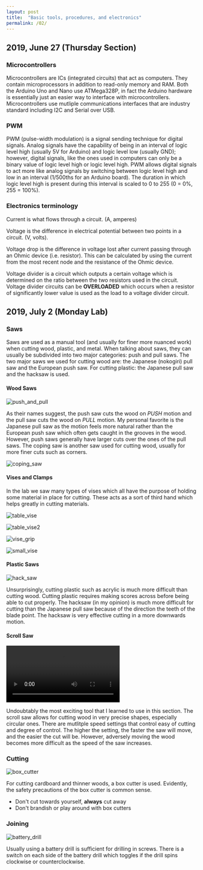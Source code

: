 ```yaml
---
layout: post
title:  "Basic tools, procedures, and electronics"
permalink: /02/
---
```


## 2019, June 27 (Thursday Section)

### Microcontrollers
Microcontrollers are ICs (integrated circuits) that act as computers. They contain microprocessors in addition to read-only memory and RAM. Both the Arduino Uno and Nano use ATMega328P, in fact the Arduino hardware is essentially just an easier way to interface with microcontrollers. Microcontrollers use mutliple communications interfaces that are industry standard including I2C and Serial over USB.

### PWM
PWM (pulse-width modulation) is a signal sending technique for digital signals. Analog signals have the capability of being in an interval of logic level high (usually 5V for Arduino) and logic level low (usually GND); however, digital signals, like the ones used in computers can only be a binary value of logic level high or logic level high. PWM allows digital signals to act more like analog signals by switching between logic level high and low in an interval (1/500ths for an Arduino board). The duration in which logic level high is present during this interval is scaled to 0 to 255 (0 = 0%, 255 = 100%).

### Electronics terminology
Current is what flows through a circuit. (A, amperes)

Voltage is the difference in electrical potential between two points in a circuit. (V, volts).

Voltage drop is the difference in voltage lost after current passing through an Ohmic device (i.e. resistor). This can be calculated by using the current from the most recent node and the resistance of the Ohmic device.

Voltage divider is a circuit which outputs a certain voltage which is determined on the ratio between the two resistors used in the circuit. Voltage divider circuits can be **OVERLOADED** which occurs when a resistor of significantly lower value is used as the load to a voltage divider circuit.

## 2019, July 2 (Monday Lab)

### Saws
Saws are used as a manual tool (and usually for finer more nuanced work) when cutting wood, plastic, and metal. When talking about saws, they can usually be subdivided into two major categories: push and pull saws. The two major saws we used for cutting wood are: the Japanese (nokogiri) pull saw and the European push saw. For cutting plastic: the Japanese pull saw and the hacksaw is used.

#### Wood Saws
![push_and_pull](push_and_pull.jpg)

As their names suggest, the push saw cuts the wood on _PUSH_ motion and the pull saw cuts the wood on _PULL_ motion. My personal favorite is the Japanese pull saw as the motion feels more natural rather than the European push saw which often gets caught in the grooves in the wood. However, push saws generally have larger cuts over the ones of the pull saws. The coping saw is another saw used for cutting wood, usually for more finer cuts such as corners.

![coping_saw](coping_saw.jpg)

#### Vises and Clamps
In the lab we saw many types of vises which all have the purpose of holding some material in place for cutting. These acts as a sort of third hand which helps greatly in cutting materials.

![table_vise](table_vise.jpg)

![table_vise2](table_vise2.jpg)

![vise_grip](vise_grip.jpg)

![small_vise](small_vise.jpg)

#### Plastic Saws
![hack_saw](hack_saw.jpg)

Unsurprisingly, cutting plastic such as acrylic is much more difficult than cutting wood. Cutting plastic requires making scores across before being able to cut properly. The hacksaw (in my opinion) is much more difficult for cutting than the Japanese pull saw because of the direction the teeth of the blade point. The hacksaw is very effective cutting in a more downwards motion.

#### Scroll Saw
![scroll_saw](scroll_saw.mp4)

Undoubtably the most exciting tool that I learned to use in this section. The scroll saw allows for cutting wood in very precise shapes, especially circular ones. There are mutlitple speed settings that control easy of cutting and degree of control. The higher the setting, the faster the saw will move, and the easier the cut will be. However, adversely moving the wood becomes more difficult as the speed of the saw increases.

### Cutting
![box_cutter](box_cutter.jpg)

For cutting cardboard and thinner woods, a box cutter is used. Evidently, the safety precautions of the box cutter is common sense.

- Don't cut towards yourself, **always** cut away
- Don't brandish or play around with box cutters

### Joining
![battery_drill](battery_drill.jpg)

Usually using a battery drill is sufficient for drilling in screws. There is a switch on each side of the battery drill which toggles if the drill spins clockwise or counterclockwise.
